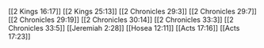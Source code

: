 [[2 Kings 16:17]]
[[2 Kings 25:13]]
[[2 Chronicles 29:3]]
[[2 Chronicles 29:7]]
[[2 Chronicles 29:19]]
[[2 Chronicles 30:14]]
[[2 Chronicles 33:3]]
[[2 Chronicles 33:5]]
[[Jeremiah 2:28]]
[[Hosea 12:11]]
[[Acts 17:16]]
[[Acts 17:23]]
